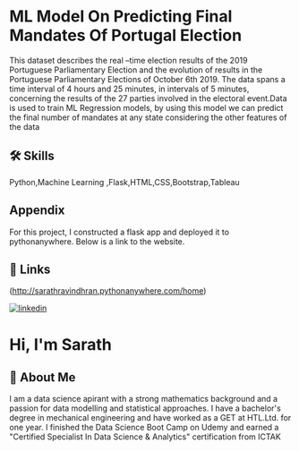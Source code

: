 
# ML Model On Predicting Final Mandates Of Portugal Election

This dataset describes the real –time election results of the 2019 Portuguese Parliamentary Election and the evolution of results in the Portuguese Parliamentary Elections of October 6th 2019. The data spans a time interval of 4 hours and 25 minutes, in intervals of 5 minutes, concerning the results of the 27 parties involved in the electoral event.Data is used to train ML Regression models, by using this model we can predict the final number of mandates at any state considering the other features of the data

## 🛠 Skills
Python,Machine Learning ,Flask,HTML,CSS,Bootstrap,Tableau


## Appendix
For this project, I constructed a flask app and deployed it to pythonanywhere. Below is a link to the website.

## 🔗 Links

(http://sarathravindhran.pythonanywhere.com/home)

[![linkedin](https://img.shields.io/badge/linkedin-0A66C2?style=for-the-badge&logo=linkedin&logoColor=white)](https://www.linkedin.com/in/sarath-k-217950161/)



# Hi, I'm Sarath


## 🚀 About Me
I am a data science apirant with a strong mathematics background and a passion for data modelling and statistical approaches. I have a bachelor's degree in mechanical engineering and have worked as a GET at HTL.Ltd. for one year. I finished the Data Science Boot Camp on Udemy and earned a "Certified Specialist In Data Science & Analytics" certification from ICTAK

